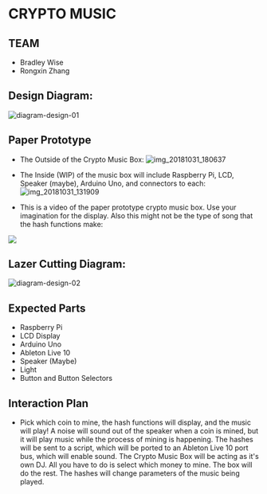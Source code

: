 # CRYPTO MUSIC 

## TEAM
- Bradley Wise
- Rongxin Zhang

## Design Diagram:
![diagram-design-01](https://user-images.githubusercontent.com/3782456/47757086-0ff18080-dca5-11e8-8268-8538117c6701.png)


## Paper Prototype
- The Outside of the Crypto Music Box:
![img_20181031_180637](https://user-images.githubusercontent.com/3782456/47823314-ff560e80-dd67-11e8-9e69-f67c99c2a042.jpg)

- The Inside (WIP) of the music box will include Raspberry Pi, LCD, Speaker (maybe), Arduino Uno, and connectors to each: 
![img_20181031_131909](https://user-images.githubusercontent.com/3782456/47823051-c7020080-dd66-11e8-8967-91cfe82095dc.jpg)

- This is a video of the paper prototype crypto music box. Use your imagination for the display. Also this might not be the type of song that the hash functions make:

[![](http://img.youtube.com/vi/jwhWBfHA8y4/0.jpg)](https://youtu.be/jwhWBfHA8y4)


## Lazer Cutting Diagram:
![diagram-design-02](https://user-images.githubusercontent.com/3782456/47756604-14b53500-dca3-11e8-83ca-116be34e5ff7.png)

## Expected Parts
- Raspberry Pi
- LCD Display
- Arduino Uno
- Ableton Live 10
- Speaker (Maybe)
- Light
- Button and Button Selectors

## Interaction Plan
- Pick which coin to mine, the hash functions will display, and the music will play! A noise will sound out of the speaker when a coin is mined, but it will play music while the process of mining is happening. The hashes will be sent to a script, which will be ported to an Ableton Live 10 port bus, which will enable sound. The Crypto Music Box will be acting as it's own DJ. All you have to do is select which money to mine. The box will do the rest. The hashes will change parameters of the music being played.
